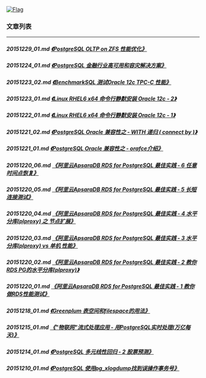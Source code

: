 <a rel=nofollow href=http://info.flagcounter.com/h9V1  ><img src=http://s03.flagcounter.com/count/h9V1/bg_FFFFFF/txt_000000/border_CCCCCC/columns_2/maxflags_12/viewers_0/labels_0/pageviews_0/flags_0/  alt=Flag Counter  border=0  ></a>
### 文章列表  
----  
##### 20151229_01.md   [《PostgreSQL OLTP on ZFS 性能优化》](20151229_01.md)  
##### 20151224_01.md   [《PostgreSQL 金融行业高可用和容灾解决方案》](20151224_01.md)  
##### 20151223_02.md   [《BenchmarkSQL 测试Oracle 12c TPC-C 性能》](20151223_02.md)  
##### 20151223_01.md   [《Linux RHEL6 x64 命令行静默安装 Oracle 12c - 2》](20151223_01.md)  
##### 20151222_01.md   [《Linux RHEL6 x64 命令行静默安装 Oracle 12c - 1》](20151222_01.md)  
##### 20151221_02.md   [《PostgreSQL Oracle 兼容性之 - WITH 递归 ( connect by )》](20151221_02.md)  
##### 20151221_01.md   [《PostgreSQL Oracle 兼容性之 - orafce介绍》](20151221_01.md)  
##### 20151220_06.md   [《阿里云ApsaraDB RDS for PostgreSQL 最佳实践 - 6 任意时间点恢复》](20151220_06.md)  
##### 20151220_05.md   [《阿里云ApsaraDB RDS for PostgreSQL 最佳实践 - 5 长短连接测试》](20151220_05.md)  
##### 20151220_04.md   [《阿里云ApsaraDB RDS for PostgreSQL 最佳实践 - 4 水平分库(plproxy) 之 节点扩展》](20151220_04.md)  
##### 20151220_03.md   [《阿里云ApsaraDB RDS for PostgreSQL 最佳实践 - 3 水平分库(plproxy) vs 单机 性能》](20151220_03.md)  
##### 20151220_02.md   [《阿里云ApsaraDB RDS for PostgreSQL 最佳实践 - 2 教你RDS PG的水平分库(plproxy)》](20151220_02.md)  
##### 20151220_01.md   [《阿里云ApsaraDB RDS for PostgreSQL 最佳实践 - 1 教你做RDS性能测试》](20151220_01.md)  
##### 20151218_01.md   [《Greenplum 表空间和filespace的用法》](20151218_01.md)  
##### 20151215_01.md   [《"物联网"流式处理应用 - 用PostgreSQL实时处理(万亿每天)》](20151215_01.md)  
##### 20151214_01.md   [《PostgreSQL 多元线性回归 - 2 股票预测》](20151214_01.md)  
##### 20151210_01.md   [《PostgreSQL 使用pg_xlogdump找到误操作事务号》](20151210_01.md)  
